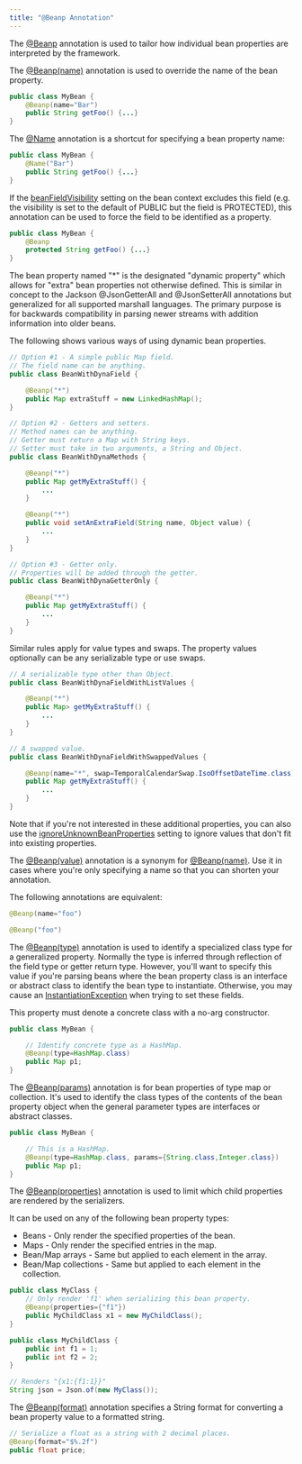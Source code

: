 ```yaml
---
title: "@Beanp Annotation"
---
```


The [@Beanp](../apidocs/org/apache/juneau/annotation/Beanp.html) annotation is used to tailor how
individual bean properties are interpreted by the framework.

The [@Beanp(name)](../apidocs/org/apache/juneau/annotation/Beanp.html#name()) annotation
is used to override the name of the bean property.

```java
public class MyBean {
    @Beanp(name="Bar")
    public String getFoo() {...}
}
```

The [@Name](../apidocs/org/apache/juneau/annotation/Name.html) annotation is a shortcut for specifying a bean property name:

```java
public class MyBean {
    @Name("Bar")
    public String getFoo() {...}
}
```

If the [beanFieldVisibility](../apidocs/org/apache/juneau/BeanContext/Builder.html#beanFieldVisibility(Visibility)) setting on the bean context excludes this field
(e.g. the visibility is set to the default of PUBLIC but the field is PROTECTED), this annotation
can be used to force the field to be identified as a property.

```java
public class MyBean {
    @Beanp
    protected String getFoo() {...}
}
```

The bean property named "*" is the designated "dynamic property" which allows for "extra" bean
properties not otherwise defined.
This is similar in concept to the Jackson @JsonGetterAll and @JsonSetterAll
annotations but generalized for all supported marshall languages.
The primary purpose is for backwards compatibility in parsing newer streams with addition
information into older beans.

The following shows various ways of using dynamic bean properties.

```java
// Option #1 - A simple public Map field.
// The field name can be anything.
public class BeanWithDynaField {

    @Beanp("*")
    public Map extraStuff = new LinkedHashMap();
}

// Option #2 - Getters and setters.
// Method names can be anything.
// Getter must return a Map with String keys.
// Setter must take in two arguments, a String and Object.
public class BeanWithDynaMethods {

    @Beanp("*")
    public Map getMyExtraStuff() {
        ...
    }

    @Beanp("*")
    public void setAnExtraField(String name, Object value) {
        ...
    }
}

// Option #3 - Getter only.
// Properties will be added through the getter.
public class BeanWithDynaGetterOnly {

    @Beanp("*")
    public Map getMyExtraStuff() {
        ...
    }
}
```

Similar rules apply for value types and swaps.
The property values optionally can be any serializable type or use swaps.

```java
// A serializable type other than Object.
public class BeanWithDynaFieldWithListValues {

    @Beanp("*")
    public Map> getMyExtraStuff() {
        ...
    }
}

// A swapped value.
public class BeanWithDynaFieldWithSwappedValues {

    @Beanp(name="*", swap=TemporalCalendarSwap.IsoOffsetDateTime.class)
    public Map getMyExtraStuff() {
        ...
    }
}
```

Note that if you're not interested in these additional properties, you can also use the
[ignoreUnknownBeanProperties](../apidocs/org/apache/juneau/BeanContext/Builder.html#ignoreUnknownBeanProperties()) setting to ignore values
that don't fit into existing properties.

The [@Beanp(value)](../apidocs/org/apache/juneau/annotation/Beanp.html#value()) annotation
is a synonym for [@Beanp(name)](../apidocs/org/apache/juneau/annotation/Beanp.html#name()).
Use it in cases where you're only specifying a name so that you can shorten your annotation.

The following annotations are equivalent:

```java
@Beanp(name="foo")

@Beanp("foo")
```

The [@Beanp(type)](../apidocs/org/apache/juneau/annotation/Beanp.html#type()) annotation
is used to identify a specialized class type for a generalized property.
Normally the type is inferred through reflection of the field type or getter return type.
However, you'll want to specify this value if you're parsing beans where the bean property class
is an interface or abstract class to identify the bean type to instantiate.
Otherwise, you may cause an [InstantiationException](../apidocs/java/lang/InstantiationException.html) when trying to set these fields.

This property must denote a concrete class with a no-arg constructor.

```java
public class MyBean {

    // Identify concrete type as a HashMap.
    @Beanp(type=HashMap.class)
    public Map p1;
}
```

The [@Beanp(params)](../apidocs/org/apache/juneau/annotation/Beanp.html#params()) annotation
is for bean properties of type map or collection.
It's used to identify the class types of the contents of the bean property object when
the general parameter types are interfaces or abstract classes.

```java
public class MyBean {

    // This is a HashMap.
    @Beanp(type=HashMap.class, params={String.class,Integer.class})
    public Map p1;
}
```

The [@Beanp(properties)](../apidocs/org/apache/juneau/annotation/Beanp.html#properties())
annotation is used to limit which child properties are rendered by the serializers.

It can be used on any of the following bean property types:
- Beans - Only render the specified properties of the bean.
- Maps - Only render the specified entries in the map.
- Bean/Map arrays - Same but applied to each element in the array.
- Bean/Map collections - Same but applied to each element in the collection.

```java
public class MyClass {
    // Only render 'f1' when serializing this bean property.
    @Beanp(properties={"f1"})
    public MyChildClass x1 = new MyChildClass();
}

public class MyChildClass {
    public int f1 = 1;
    public int f2 = 2;
}

// Renders "{x1:{f1:1}}"
String json = Json.of(new MyClass());
```

The [@Beanp(format)](../apidocs/org/apache/juneau/annotation/Beanp.html#format())
annotation specifies a String format for converting a bean property value to a formatted string.

```java
// Serialize a float as a string with 2 decimal places.
@Beanp(format="$%.2f")
public float price;
```
